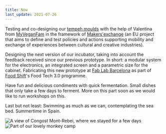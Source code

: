 ```yaml
---
title: Now
last_update: 2021-07-26
---
```


Testing and co-designing our [tempeh moulds](tempeh-moulds.html) with the help of Valentina from [MyVeganFam](https://www.myveganfam.com/) in the framework of [Makers'exchange](https://makersxchange.eu/) (an EU project that aims to define and test policies and actions supporting mobility and exchange of experiences between cultural and creative industries).

Designing the next version of our incubator, taking into account the feedback received since our previous prototype. In short: a modular system for the electronics, an integrated screen and a parametric size for the cabinet. Fabricating this new prototype at [Fab Lab Barcelona](https://fablabbcn.org/) as part of [Food Shift](https://foodshift2030.eu/)'s Food Tech 3.0 programme.


Have fun and delicious condiments with quick fermentation. Small dishes that only take a few days to ferment. More on this part soon as we would like to run workshops on this. 

Last but not least: Swimming as much as we can, contemplating the sea bed. Summertime in Spain.


![A view of Congost Mont-Rebei, where we stayed for a few days](congost.jpg)
![Part of our lovely monkey camp](hammocks.jpg)


<!-- - Showcase foodtech, ending of our journey, will be presenting our products (incubator, tempeh kit)
- Ending of our makerxchange, soon an online event, soon tempeh moulds ready for small production
- Coming back from hollidays, inner energy full charged, focus on our favorite plant-based protein product aka tempeh
- first tempeh lunch, really liked it, will do more, barcelona stay tuned, don't miss it -->